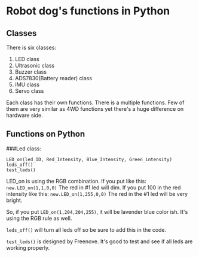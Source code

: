# Robot dog's functions in Python
## Classes
There is six classes:
1. LED class
2. Ultrasonic class
3. Buzzer class
4. ADS7830(Battery reader) class
5. IMU class
6. Servo class

Each class has their own functions. There is a multiple functions. Few of them are very similar as 4WD functions yet there's a huge difference on hardware side. 

## Functions on Python
###Led class:
```
LED_on(led_ID, Red_Intensity, Blue_Intensity, Green_intensity)
leds_off()
test_leds()
```

LED_on is using the RGB combination. 
If you put like this:
`new.LED_on(1,1,0,0)`
The red in #1 led will dim.
If you put 100 in the red intensity like this:
`new.LED_on(1,255,0,0)`
The red in the #1 led will be very bright. 

So, if you put `LED_on(1,204,204,255)`, it will be lavender blue color ish. It's using the RGB rule as well.

`leds_off()` will turn all leds off so be sure to add this in the code.

`test_leds()` is designed by Freenove. It's good to test and see if all leds are working properly. 


